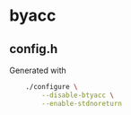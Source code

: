 # byacc

## config.h
Generated with
```sh
	./configure \
		--disable-btyacc \
		--enable-stdnoreturn
```
